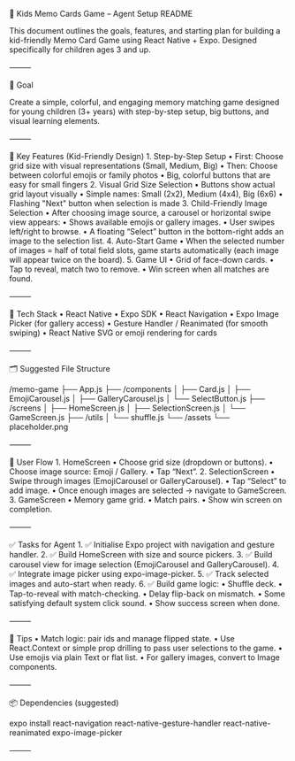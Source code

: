 
🧠 Kids Memo Cards Game – Agent Setup README

This document outlines the goals, features, and starting plan for building a kid-friendly Memo Card Game using React Native + Expo. Designed specifically for children ages 3 and up.

⸻

🎯 Goal

Create a simple, colorful, and engaging memory matching game designed for young children (3+ years) with step-by-step setup, big buttons, and visual learning elements.

⸻

🧩 Key Features (Kid-Friendly Design)
	1.	Step-by-Step Setup
	•	First: Choose grid size with visual representations (Small, Medium, Big)
	•	Then: Choose between colorful emojis or family photos
	•	Big, colorful buttons that are easy for small fingers
	2.	Visual Grid Size Selection
	•	Buttons show actual grid layout visually
	•	Simple names: Small (2x2), Medium (4x4), Big (6x6)
	•	Flashing "Next" button when selection is made
	3.	Child-Friendly Image Selection
	•	After choosing image source, a carousel or horizontal swipe view appears:
	•	Shows available emojis or gallery images.
	•	User swipes left/right to browse.
	•	A floating “Select” button in the bottom-right adds an image to the selection list.
	4.	Auto-Start Game
	•	When the selected number of images = half of total field slots, game starts automatically (each image will appear twice on the board).
	5.	Game UI
	•	Grid of face-down cards.
	•	Tap to reveal, match two to remove.
	•	Win screen when all matches are found.

⸻

🔧 Tech Stack
	•	React Native
	•	Expo SDK
	•	React Navigation
	•	Expo Image Picker (for gallery access)
	•	Gesture Handler / Reanimated (for smooth swiping)
	•	React Native SVG or emoji rendering for cards

⸻

🗂 Suggested File Structure

/memo-game
├── App.js
├── /components
│   ├── Card.js
│   ├── EmojiCarousel.js
│   ├── GalleryCarousel.js
│   └── SelectButton.js
├── /screens
│   ├── HomeScreen.js
│   ├── SelectionScreen.js
│   └── GameScreen.js
├── /utils
│   └── shuffle.js
└── /assets
    └── placeholder.png


⸻

📲 User Flow
	1.	HomeScreen
	•	Choose grid size (dropdown or buttons).
	•	Choose image source: Emoji / Gallery.
	•	Tap “Next”.
	2.	SelectionScreen
	•	Swipe through images (EmojiCarousel or GalleryCarousel).
	•	Tap “Select” to add image.
	•	Once enough images are selected → navigate to GameScreen.
	3.	GameScreen
	•	Memory game grid.
	•	Match pairs.
	•	Show win screen on completion.

⸻

✅ Tasks for Agent
	1.	✅ Initialise Expo project with navigation and gesture handler.
	2.	✅ Build HomeScreen with size and source pickers.
	3.	✅ Build carousel view for image selection (EmojiCarousel and GalleryCarousel).
	4.	✅ Integrate image picker using expo-image-picker.
	5.	✅ Track selected images and auto-start when ready.
	6.	✅ Build game logic:
	•	Shuffle deck.
	•	Tap-to-reveal with match-checking.
	•	Delay flip-back on mismatch.
	•	Some satisfying default system click sound.	
	•	Show success screen when done.

⸻

🧠 Tips
	•	Match logic: pair ids and manage flipped state.
	•	Use React.Context or simple prop drilling to pass user selections to the game.
	•	Use emojis via plain Text or flat list.
	•	For gallery images, convert to Image components.

⸻

📦 Dependencies (suggested)

expo install react-navigation react-native-gesture-handler react-native-reanimated expo-image-picker


⸻